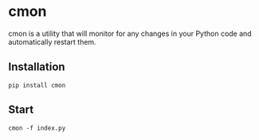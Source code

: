 # cmon

cmon is a utility that will monitor for any changes in your Python code and automatically restart them.

## Installation

```
pip install cmon
```

## Start

```
cmon -f index.py
```